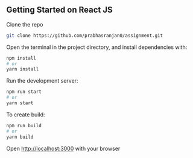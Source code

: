 ## Getting Started on React JS

Clone the repo

```sh
git clone https://github.com/prabhasranjan0/assignment.git
```

Open the terminal in the project directory, and install dependencies with:

```bash
npm install
# or
yarn install
```

Run the development server:

```bash
npm run start
# or
yarn start
```

To create build:

```bash
npm run build
# or
yarn build
```

Open [http://localhost:3000](http://localhost:3000) with your browser
